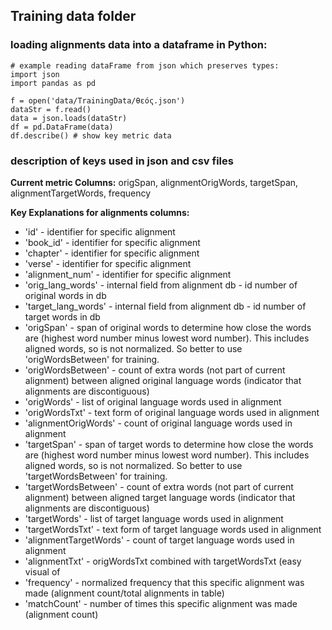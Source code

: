 ## Training data folder

### loading alignments data into a dataframe in Python:

```
# example reading dataFrame from json which preserves types:
import json
import pandas as pd

f = open('data/TrainingData/θεός.json')
dataStr = f.read()
data = json.loads(dataStr)
df = pd.DataFrame(data)
df.describe() # show key metric data
```

### description of keys used in json and csv files

**Current metric Columns:** origSpan, alignmentOrigWords, targetSpan, alignmentTargetWords, frequency

**Key Explanations for alignments columns:**
- 'id' - identifier for specific alignment
- 'book_id' - identifier for specific alignment
- 'chapter' - identifier for specific alignment
- 'verse' - identifier for specific alignment
- 'alignment_num' - identifier for specific alignment
- 'orig_lang_words' - internal field from alignment db - id number of original words in db
- 'target_lang_words' - internal field from alignment db - id number of target words in db
- 'origSpan' - span of original words to determine how close the words are (highest word number minus lowest word number).  This includes aligned words, so is not normalized.  So better to use 'origWordsBetween' for training.
- 'origWordsBetween' - count of extra words (not part of current alignment) between aligned original language words (indicator that alignments are discontiguous)
- 'origWords' - list of original language words used in alignment
- 'origWordsTxt' - text form of original language words used in alignment
- 'alignmentOrigWords' - count of original language words used in alignment
- 'targetSpan' - span of target words to determine how close the words are (highest word number minus lowest word number).  This includes aligned words, so is not normalized.  So better to use 'targetWordsBetween' for training.
- 'targetWordsBetween' - count of extra words (not part of current alignment) between aligned target language words (indicator that alignments are discontiguous)
- 'targetWords' - list of target language words used in alignment
- 'targetWordsTxt' - text form of target language words used in alignment
- 'alignmentTargetWords'  - count of target language words used in alignment
- 'alignmentTxt' - origWordsTxt combined with targetWordsTxt (easy visual of
- 'frequency' - normalized frequency that this specific alignment was made (alignment count/total alignments in table)
- 'matchCount' - number of times this specific alignment was made (alignment count)
